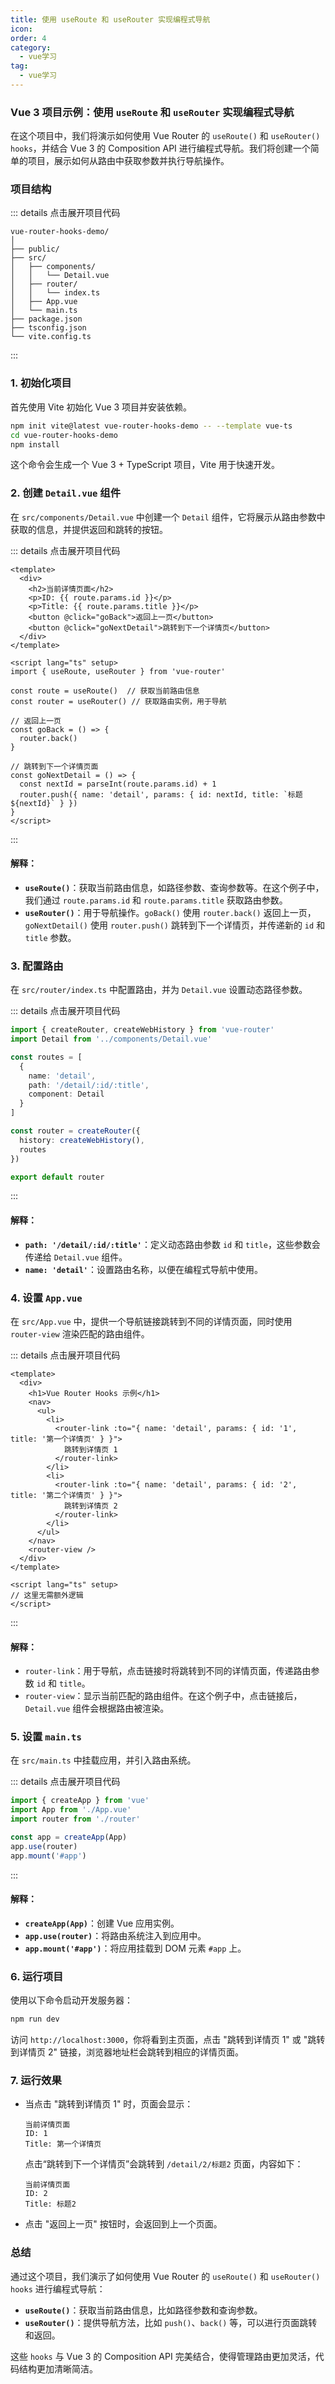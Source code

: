 ```yaml
---
title: 使用 useRoute 和 useRouter 实现编程式导航
icon: 
order: 4
category:
  - vue学习
tag:
  - vue学习
---
```







### Vue 3 项目示例：使用 `useRoute` 和 `useRouter` 实现编程式导航

在这个项目中，我们将演示如何使用 Vue Router 的 `useRoute()` 和 `useRouter()` `hooks`，并结合 Vue 3 的 Composition API 进行编程式导航。我们将创建一个简单的项目，展示如何从路由中获取参数并执行导航操作。

### 项目结构
::: details 点击展开项目代码
```
vue-router-hooks-demo/
│
├── public/
├── src/
│   ├── components/
│   │   └── Detail.vue
│   ├── router/
│   │   └── index.ts
│   ├── App.vue
│   └── main.ts
├── package.json
├── tsconfig.json
└── vite.config.ts
```

:::

### 1. 初始化项目

首先使用 Vite 初始化 Vue 3 项目并安装依赖。

```bash
npm init vite@latest vue-router-hooks-demo -- --template vue-ts
cd vue-router-hooks-demo
npm install
```

这个命令会生成一个 Vue 3 + TypeScript 项目，Vite 用于快速开发。

### 2. 创建 `Detail.vue` 组件

在 `src/components/Detail.vue` 中创建一个 `Detail` 组件，它将展示从路由参数中获取的信息，并提供返回和跳转的按钮。

::: details 点击展开项目代码
```vue
<template>
  <div>
    <h2>当前详情页面</h2>
    <p>ID: {{ route.params.id }}</p>
    <p>Title: {{ route.params.title }}</p>
    <button @click="goBack">返回上一页</button>
    <button @click="goNextDetail">跳转到下一个详情页</button>
  </div>
</template>

<script lang="ts" setup>
import { useRoute, useRouter } from 'vue-router'

const route = useRoute()  // 获取当前路由信息
const router = useRouter() // 获取路由实例，用于导航

// 返回上一页
const goBack = () => {
  router.back()
}

// 跳转到下一个详情页面
const goNextDetail = () => {
  const nextId = parseInt(route.params.id) + 1
  router.push({ name: 'detail', params: { id: nextId, title: `标题${nextId}` } })
}
</script>
```
:::

#### 解释：
- **`useRoute()`**：获取当前路由信息，如路径参数、查询参数等。在这个例子中，我们通过 `route.params.id` 和 `route.params.title` 获取路由参数。
- **`useRouter()`**：用于导航操作。`goBack()` 使用 `router.back()` 返回上一页，`goNextDetail()` 使用 `router.push()` 跳转到下一个详情页，并传递新的 `id` 和 `title` 参数。

### 3. 配置路由

在 `src/router/index.ts` 中配置路由，并为 `Detail.vue` 设置动态路径参数。


::: details 点击展开项目代码
```ts
import { createRouter, createWebHistory } from 'vue-router'
import Detail from '../components/Detail.vue'

const routes = [
  {
    name: 'detail',
    path: '/detail/:id/:title',
    component: Detail
  }
]

const router = createRouter({
  history: createWebHistory(),
  routes
})

export default router
```
:::

#### 解释：
- **`path: '/detail/:id/:title'`**：定义动态路由参数 `id` 和 `title`，这些参数会传递给 `Detail.vue` 组件。
- **`name: 'detail'`**：设置路由名称，以便在编程式导航中使用。

### 4. 设置 `App.vue`

在 `src/App.vue` 中，提供一个导航链接跳转到不同的详情页面，同时使用 `router-view` 渲染匹配的路由组件。


::: details 点击展开项目代码

```vue
<template>
  <div>
    <h1>Vue Router Hooks 示例</h1>
    <nav>
      <ul>
        <li>
          <router-link :to="{ name: 'detail', params: { id: '1', title: '第一个详情页' } }">
            跳转到详情页 1
          </router-link>
        </li>
        <li>
          <router-link :to="{ name: 'detail', params: { id: '2', title: '第二个详情页' } }">
            跳转到详情页 2
          </router-link>
        </li>
      </ul>
    </nav>
    <router-view />
  </div>
</template>

<script lang="ts" setup>
// 这里无需额外逻辑
</script>
```

:::


#### 解释：
- `router-link`：用于导航，点击链接时将跳转到不同的详情页面，传递路由参数 `id` 和 `title`。
- `router-view`：显示当前匹配的路由组件。在这个例子中，点击链接后，`Detail.vue` 组件会根据路由被渲染。

### 5. 设置 `main.ts`

在 `src/main.ts` 中挂载应用，并引入路由系统。


::: details 点击展开项目代码

```ts
import { createApp } from 'vue'
import App from './App.vue'
import router from './router'

const app = createApp(App)
app.use(router)
app.mount('#app')
```

:::

#### 解释：
- **`createApp(App)`**：创建 Vue 应用实例。
- **`app.use(router)`**：将路由系统注入到应用中。
- **`app.mount('#app')`**：将应用挂载到 DOM 元素 `#app` 上。

### 6. 运行项目

使用以下命令启动开发服务器：

```bash
npm run dev
```

访问 `http://localhost:3000`，你将看到主页面，点击 "跳转到详情页 1" 或 "跳转到详情页 2" 链接，浏览器地址栏会跳转到相应的详情页面。

### 7. 运行效果

- 当点击 "跳转到详情页 1" 时，页面会显示：
  ```
  当前详情页面
  ID: 1
  Title: 第一个详情页
  ```
  点击“跳转到下一个详情页”会跳转到 `/detail/2/标题2` 页面，内容如下：
  ```
  当前详情页面
  ID: 2
  Title: 标题2
  ```
  
- 点击 "返回上一页" 按钮时，会返回到上一个页面。

### 总结

通过这个项目，我们演示了如何使用 Vue Router 的 `useRoute()` 和 `useRouter()` `hooks` 进行编程式导航：

- **`useRoute()`**：获取当前路由信息，比如路径参数和查询参数。
- **`useRouter()`**：提供导航方法，比如 `push()`、`back()` 等，可以进行页面跳转和返回。

这些 `hooks` 与 Vue 3 的 Composition API 完美结合，使得管理路由更加灵活，代码结构更加清晰简洁。